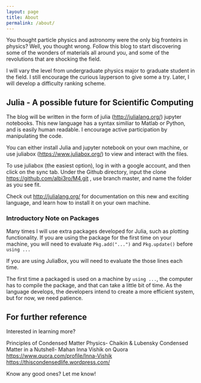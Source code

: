 ```yaml
---
layout: page
title: About
permalink: /about/
---
```


You thought particle physics and astronomy were the only big fronteirs in physics? Well, you thought wrong.
Follow this blog to start discovering some of the wonders of materials all around you, and some of the revolutions that are shocking the field.

I will vary the level from undergraduate physics major to graduate student in the field.  I still encourage the curious layperson to give some a try.  Later, I will develop a difficulty ranking scheme.

## Julia - A possible future for Scientific Computing

The blog will be written in the form of julia (http://julialang.org/) jupyter notebooks. This new language has a syntax similiar to Matlab or Python, and is easily human readable.  I encourage active participation by manipulating the code.

You can either install Julia and jupyter notebook on your own machine, or use juliabox (https://www.juliabox.org/) to view and interact with the files.

To use juliabox (the easiest option), log in with a google account, and then click on the sync tab.  Under the Github directory, input the clone https://github.com/albi3ro/M4.git , use branch master, and name the folder as you see fit.

Check out http://julialang.org/ for documentation on this new and exciting language, and learn how to install it on your own machine.

### Introductory Note on Packages
Many times I will use extra packages developed for Julia, such as plotting functionality.  If you are using the package for the first time on your machine, you will need to evaluate `Pkg.add("...")` and `Pkg.update()` before `using ...`

If you are using JuliaBox, you will need to evaluate the those lines each time.

The first time a packaged is used on a machine by `using ...`, the computer has to compile the package, and that can take a little bit of time.  As the language develops, the developers intend to create a more efficient system, but for now, we need patience.

## For further reference
Interested in learning more?

Principles of Condensed Matter Physics- Chaikin & Lubensky
Condensed Matter in a Nutshell- Mahan
Inna Vishik on Quora https://www.quora.com/profile/Inna-Vishik
https://thiscondensedlife.wordpress.com/

Know any good ones? Let me know!

